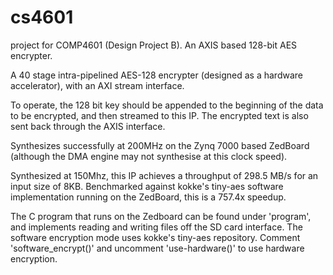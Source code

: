 # cs4601
project for COMP4601 (Design Project B). An AXIS based 128-bit AES encrypter.

A 40 stage intra-pipelined AES-128 encrypter (designed as a hardware accelerator), with an AXI stream interface.

To operate, the 128 bit key should be appended to the beginning of the data to be encrypted, and then streamed to this IP. The encrypted text is also sent back through the AXIS interface.

Synthesizes successfully at 200MHz on the Zynq 7000 based ZedBoard (although the DMA engine may not synthesise at this clock speed).

Synthesized at 150Mhz, this IP achieves a throughput of 298.5 MB/s for an input size of 8KB. Benchmarked against kokke's tiny-aes software implementation running on the ZedBoard, this is a 757.4x speedup.

The C program that runs on the Zedboard can be found under 'program', and implements reading and writing files off the SD card interface. The software encryption mode uses kokke's tiny-aes repository. Comment 'software_encrypt()' and uncomment 'use-hardware()' to use hardware encryption.
